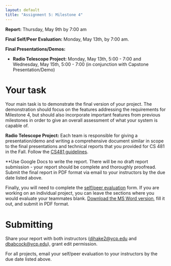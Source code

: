 ```yaml
---
layout: default
title: "Assignment 5: Milestone 4"
---
```


**Report:** Thursday, May 9th by 7:00 am

**Final Self/Peer Evaluation:** Monday, May 13th, by 7:00 am.

**Final Presentations/Demos:** 

<!--
- **Projects other than Radio Telescope:** Monday, May 13th, 12:45 - 2:45 (final exam period)
-->

- **Radio Telescope Project:** Monday, May 13th, 5:00 - 7:00 and Wednesday, May 15th, 5:00 - 7:00 (in conjunction with Capstone Presentation/Demo)

# Your task

Your main task is to demonstrate the final version of your project.  The demonstration should focus on the features addressing the requirements for Milestone 4, but should also incorporate important features from previous milestones in order to give an overall assessment of what your system is capable of.

<!--
**Projects other than the Radio Telescope:** You or your group are also resposible for writing a 4-5 page report documenting what you accomplished.  The report should focus on what you learned in the experience of working on the project.  Suggested outline:

* Background and problem description
* Overview of design
* Implementation experience
* Assessment of final product
-->

**Radio Telescope Project:** Each team is responsible for giving a presentation/demo and writing a comprehensive document similar in scope to the final presentations and technical reports that you provided for CS 481 in the Fall.  Follow the [CS481 guidelines](https://ycpcs.github.io/cs481-fall2018-102-RT/assign/assign07.html).

**Use Google Docs to write the report.  There will be no draft report submission - your report should be complete and thoroughly proofread.  Submit the final report in PDF format via email to your instructors by the due date listed above.

Finally, you will need to complete the [self/peer evaluation](PeerReview.pdf) form.  If you are working on an individual project, you can leave the sections where you would evaluate your teammates blank.  [Download the MS Word version](PeerReview.doc), fill it out, and submit in PDF format.

# Submitting

Share your report with both instructors (<djhake2@ycp.edu> and <dbabcock@ycp.edu>), grant edit permission.

For all projects, email your self/peer evaluation to your instructors by the due date listed above.

<!-- vim:set wrap: -->
<!-- vim:set linebreak: -->
<!-- vim:set nolist: -->
